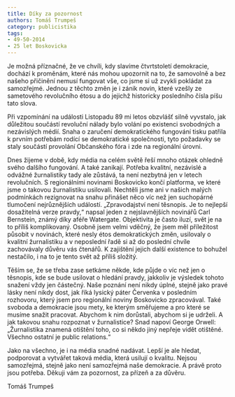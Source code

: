 ```yaml
---
title: Díky za pozornost
authors: Tomáš Trumpeš
category: publicistika
tags: 
- 49-50-2014
- 25 let Boskovicka
---
```

Je možná příznačné, že ve chvíli, kdy slavíme čtvrtstoletí demokracie, dochází k proměnám, které nás mohou upozornit na to, že samovolně a bez našeho přičinění nemusí fungovat vše, co jsme si už zvykli pokládat za samozřejmé. Jednou z těchto změn je i zánik novin, které vzešly ze sametového revolučního étosu a do jejichž historicky posledního čísla píšu tato slova.

Při vzpomínání na události Listopadu 89 mi letos obzvlášť silně vyvstalo, jak důležitou součástí revoluční nálady bylo volání po existenci svobodných a nezávislých médií. Snaha o zaručení demokratického fungování tisku patřila k prvním potřebám rodící se demokratické společnosti, tyto požadavky se staly součástí provolání Občanského fóra i zde na regionální úrovni.

Dnes žijeme v době, kdy média na celém světě řeší mnoho otázek ohledně svého dalšího fungování. A také zanikají. Potřeba kvalitní, nezávislé a odvážné žurnalistiky tady ale zůstává, ta není nezbytná jen v letech revolučních. S regionálními novinami Boskovicko končí platforma, ve které jsme o takovou žurnalistiku usilovali. Nechtěli jsme ani v našich malých podmínkách rezignovat na snahu přinášet něco víc než jen suchopárné tlumočení nejrůznějších událostí. „Zpravodajství není těsnopis. Je to nejlepší dosažitelná verze pravdy,“ napsal jeden z nejslavnějších novinářů Carl Bernstein, známý díky aféře Watergate. Objektivita je často iluzí, svět je na to příliš komplikovaný.
Osobně jsem velmi vděčný, že jsem měl příležitost působit v novinách, které nesly étos demokratických změn, usilovaly o kvalitní žurnalistiku a v neposlední řadě si až do poslední chvíle zachovávaly důvěru vás čtenářů. K zajištění jejich další existence to bohužel nestačilo, i na to je tento svět až příliš složitý.

Těším se, že se třeba zase setkáme někde, kde půjde o víc než jen o těsnopis, kde se bude usilovat o hledání pravdy, jakkoliv je výsledek tohoto snažení vždy jen částečný. Naše poznání není nikdy úplné, stejně jako pravé lásky není nikdy dost, jak říká lysický páter Červenka v posledním rozhovoru, který jsem pro regionální noviny Boskovicko zpracovával. Také svoboda a demokracie jsou mety, ke kterým směřujeme a pro které se musíme snažit pracovat. Abychom k nim dorůstali, abychom si je udrželi. A jak takovou snahu rozpoznat v žurnalistice? Snad napoví George Orwell: „Žurnalistika znamená otištění toho, co si někdo jiný nepřeje vidět otištěné. Všechno ostatní je public relations.“

Jako na všechno, je i na média snadné nadávat. Lepší je ale hledat, podporovat a vytvářet taková média, která usilují o kvalitu. Nejsou samozřejmá, stejně jako není samozřejmá naše demokracie. A právě proto jsou potřeba.
Děkuji vám za pozornost, za přízeň a za důvěru.

Tomáš Trumpeš




